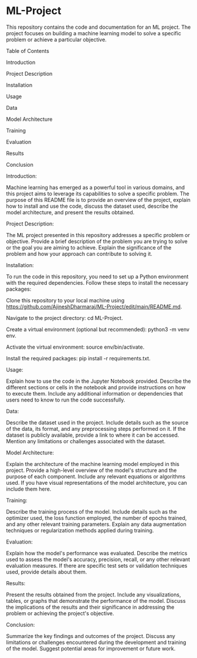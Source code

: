 # ML-Project

This repository contains the code and documentation for an ML project. The project focuses on building a machine learning model to solve a specific problem or achieve a particular objective.

Table of Contents

Introduction

Project Description

Installation

Usage

Data

Model Architecture

Training

Evaluation

Results

Conclusion


Introduction:

Machine learning has emerged as a powerful tool in various domains, and this project aims to leverage its capabilities to solve a specific problem. The purpose of this README file is to provide an overview of the project, explain how to install and use the code, discuss the dataset used, describe the model architecture, and present the results obtained.

Project Description:

The ML project presented in this repository addresses a specific problem or objective. Provide a brief description of the problem you are trying to solve or the goal you are aiming to achieve. Explain the significance of the problem and how your approach can contribute to solving it.

Installation:

To run the code in this repository, you need to set up a Python environment with the required dependencies. Follow these steps to install the necessary packages:

Clone this repository to your local machine using https://github.com/AjineshDharmaraj/ML-Project/edit/main/README.md.

Navigate to the project directory: cd ML-Project.

Create a virtual environment (optional but recommended): python3 -m venv env.

Activate the virtual environment: source env/bin/activate.

Install the required packages: pip install -r requirements.txt.

Usage:

Explain how to use the code in the Jupyter Notebook provided. Describe the different sections or cells in the notebook and provide instructions on how to execute them. Include any additional information or dependencies that users need to know to run the code successfully.

Data:

Describe the dataset used in the project. Include details such as the source of the data, its format, and any preprocessing steps performed on it. If the dataset is publicly available, provide a link to where it can be accessed. Mention any limitations or challenges associated with the dataset.

Model Architecture:

Explain the architecture of the machine learning model employed in this project. Provide a high-level overview of the model's structure and the purpose of each component. Include any relevant equations or algorithms used. If you have visual representations of the model architecture, you can include them here.

Training:

Describe the training process of the model. Include details such as the optimizer used, the loss function employed, the number of epochs trained, and any other relevant training parameters. Explain any data augmentation techniques or regularization methods applied during training.

Evaluation:

Explain how the model's performance was evaluated. Describe the metrics used to assess the model's accuracy, precision, recall, or any other relevant evaluation measures. If there are specific test sets or validation techniques used, provide details about them.

Results:

Present the results obtained from the project. Include any visualizations, tables, or graphs that demonstrate the performance of the model. Discuss the implications of the results and their significance in addressing the problem or achieving the project's objective.

Conclusion:

Summarize the key findings and outcomes of the project. Discuss any limitations or challenges encountered during the development and training of the model. Suggest potential areas for improvement or future work.
